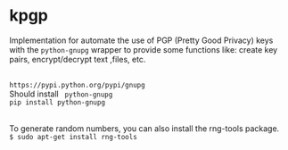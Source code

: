 # kpgp
Implementation for automate the use of PGP (Pretty Good Privacy) keys with the ```python-gnupg``` wrapper to provide some functions like: create key pairs, encrypt/decrypt text ,files, etc.

<br/> ``` https://pypi.python.org/pypi/gnupg ```
<br/> Should install ``` python-gnupg```
<br/> ```pip install python-gnupg ```

<br/> To generate random numbers, you can also install the rng-tools package.
<br/> ``` $ sudo apt-get install rng-tools ```
